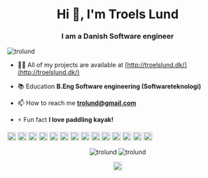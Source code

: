 <h1 align="center">Hi 👋, I'm Troels Lund</h1>
<h3 align="center">I am a Danish Software engineer</h3>
<p align="left"> <img src="https://komarev.com/ghpvc/?username=trolund" alt="trolund" /> </p>

- 👨‍💻 All of my projects are available at [http://troelslund.dk/](http://troelslund.dk/)

- 📚 Education **B.Eng Software engineering (Softwareteknologi)**

- 📫 How to reach me **trolund@gmail.com**

- ⚡ Fun fact **I love paddling kayak!**

<p align="left"><img src="https://konpa.github.io/devicon/devicon.git/icons/vuejs/vuejs-original-wordmark.svg" alt="vuejs" width="20" height="20"/> <img src="https://konpa.github.io/devicon/devicon.git/icons/react/react-original-wordmark.svg" alt="react" width="20" height="20"/> <img src="https://konpa.github.io/devicon/devicon.git/icons/android/android-original-wordmark.svg" alt="android" width="20" height="20"/> <img src="https://konpa.github.io/devicon/devicon.git/icons/c/c-original.svg" alt="c" width="20" height="20"/> <img src="https://konpa.github.io/devicon/devicon.git/icons/css3/css3-original-wordmark.svg" alt="css3" width="20" height="20"/> <img src="https://konpa.github.io/devicon/devicon.git/icons/csharp/csharp-original.svg" alt="csharp" width="20" height="20"/> <img src="https://konpa.github.io/devicon/devicon.git/icons/dot-net/dot-net-original-wordmark.svg" alt="dotnet" width="20" height="20"/> <img src="https://konpa.github.io/devicon/devicon.git/icons/html5/html5-original-wordmark.svg" alt="html5" width="20" height="20"/> <img src="https://konpa.github.io/devicon/devicon.git/icons/java/java-original-wordmark.svg" alt="java" width="20" height="20"/> <img src="https://konpa.github.io/devicon/devicon.git/icons/javascript/javascript-original.svg" alt="javascript" width="20" height="20"/> <img src="https://konpa.github.io/devicon/devicon.git/icons/typescript/typescript-original.svg" alt="typescript" width="20" height="20"/> <img src="https://konpa.github.io/devicon/devicon.git/icons/mysql/mysql-original-wordmark.svg" alt="mysql" width="20" height="20"/> <img src="https://konpa.github.io/devicon/devicon.git/icons/nodejs/nodejs-original-wordmark.svg" alt="nodejs" width="20" height="20"/> <img src="https://konpa.github.io/devicon/devicon.git/icons/swift/swift-original-wordmark.svg" alt="swift" width="20" height="20"/></p><p align="center">

<img src="https://github-readme-stats.vercel.app/api?username=trolund&show_icons=true" alt="trolund" />

<img src="https://github-readme-stats.vercel.app/api/top-langs/?username=trolund" alt="trolund" />

</p>

<p align="center">
<a href="https://linkedin.com/in/troels-lund-64120b79" target="blank"><img align="center" src="https://cdn.jsdelivr.net/npm/simple-icons@3.0.1/icons/linkedin.svg" alt="troels-lund-64120b79" height="20" width="20" /></a>
</p>
